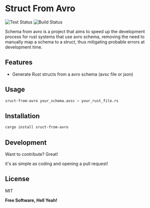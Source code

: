 # Struct From Avro

![Test Status](https://github.com/leonardogolfeto/schema-from-avro/actions/workflows/test.yml/badge.svg) ![Build Status](https://github.com/leonardogolfeto/schema-from-avro/actions/workflows/build.yml/badge.svg)


Schema from avro is a project that aims to speed up the development process for rust systems that use avro schema, removing the need to manually map a schema to a struct, thus mitigating probable errors at development time.

## Features

- Generate Rust structs from a avro schema (avsc file or json)

## Usage

```sh
sruct-from-avro your_schema.avsc > your_rust_file.rs
```

## Installation

```sh
cargo install sruct-from-avro
```

## Development

Want to contribute? Great!

it's as simple as coding and opening a pull request!

## License

MIT

**Free Software, Hell Yeah!**
